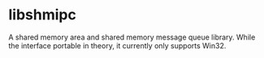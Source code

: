 libshmipc
=========

A shared memory area and shared memory message queue library. While the interface portable in theory, it currently only supports Win32.
